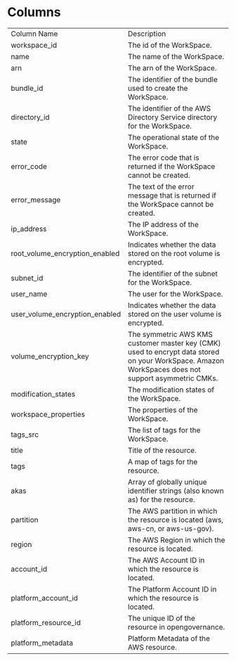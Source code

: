 # Columns  

<table>
	<tr><td>Column Name</td><td>Description</td></tr>
	<tr><td>workspace_id</td><td>The id of the WorkSpace.</td></tr>
	<tr><td>name</td><td>The name of the WorkSpace.</td></tr>
	<tr><td>arn</td><td>The arn of the WorkSpace.</td></tr>
	<tr><td>bundle_id</td><td>The identifier of the bundle used to create the WorkSpace.</td></tr>
	<tr><td>directory_id</td><td>The identifier of the AWS Directory Service directory for the WorkSpace.</td></tr>
	<tr><td>state</td><td>The operational state of the WorkSpace.</td></tr>
	<tr><td>error_code</td><td>The error code that is returned if the WorkSpace cannot be created.</td></tr>
	<tr><td>error_message</td><td>The text of the error message that is returned if the WorkSpace cannot be created.</td></tr>
	<tr><td>ip_address</td><td>The IP address of the WorkSpace.</td></tr>
	<tr><td>root_volume_encryption_enabled</td><td>Indicates whether the data stored on the root volume is encrypted.</td></tr>
	<tr><td>subnet_id</td><td>The identifier of the subnet for the WorkSpace.</td></tr>
	<tr><td>user_name</td><td>The user for the WorkSpace.</td></tr>
	<tr><td>user_volume_encryption_enabled</td><td>Indicates whether the data stored on the user volume is encrypted.</td></tr>
	<tr><td>volume_encryption_key</td><td>The symmetric AWS KMS customer master key (CMK) used to encrypt data stored on your WorkSpace. Amazon WorkSpaces does not support asymmetric CMKs.</td></tr>
	<tr><td>modification_states</td><td>The modification states of the WorkSpace.</td></tr>
	<tr><td>workspace_properties</td><td>The properties of the WorkSpace.</td></tr>
	<tr><td>tags_src</td><td>The list of tags for the WorkSpace.</td></tr>
	<tr><td>title</td><td>Title of the resource.</td></tr>
	<tr><td>tags</td><td>A map of tags for the resource.</td></tr>
	<tr><td>akas</td><td>Array of globally unique identifier strings (also known as) for the resource.</td></tr>
	<tr><td>partition</td><td>The AWS partition in which the resource is located (aws, aws-cn, or aws-us-gov).</td></tr>
	<tr><td>region</td><td>The AWS Region in which the resource is located.</td></tr>
	<tr><td>account_id</td><td>The AWS Account ID in which the resource is located.</td></tr>
	<tr><td>platform_account_id</td><td>The Platform Account ID in which the resource is located.</td></tr>
	<tr><td>platform_resource_id</td><td>The unique ID of the resource in opengovernance.</td></tr>
	<tr><td>platform_metadata</td><td>Platform Metadata of the AWS resource.</td></tr>
</table>